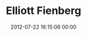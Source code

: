 ---
title: "Elliott Fienberg"
date: 2012-07-22 16:15:06 00:00
permalink: /mrtunes
twitter: ""
likes: [1109,703,73,84]
id: 1236
gravatar: "http://www.gravatar.com/avatar/28b00ebca3921d3ca9dfea836e6750c3"
---